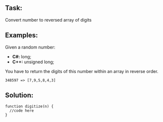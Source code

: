 Task:
-----

Convert number to reversed array of digits

Examples:
---------

Given a random number:

*   **C#:** long;
*   **C++:** unsigned long;

You have to return the digits of this number within an array in reverse order.


```
348597 => [7,9,5,8,4,3]
```

Solution:
---------

```
function digitize(n) {
  //code here
}
```
